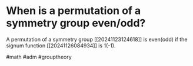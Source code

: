 # When is a permutation of a symmetry group even/odd? 
A permutation of a symmetry group [[20241123124618]] is even(odd) if the signum function [[20241126084934]] is 1(-1).

#math #adm #grouptheory